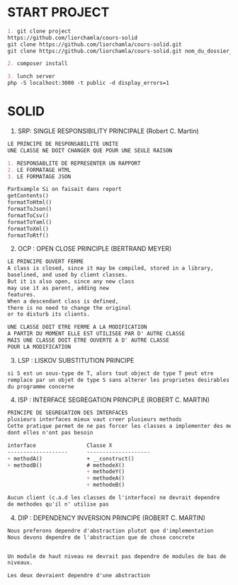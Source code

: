 # START PROJECT

```markdown
1. git clone project
https://github.com/liorchamla/cours-solid
git clone https://github.com/liorchamla/cours-solid.git
git clone https://github.com/liorchamla/cours-solid.git nom_du_dossier_project

2. composer install

3. lunch server
php -S localhost:3000 -t public -d display_errors=1
```

# SOLID
1. SRP: SINGLE RESPONSIBILITY PRINCIPALE (Robert C. Martin)
```markdown
LE PRINCIPE DE RESPONSABILITE UNITE
UNE CLASSE NE DOIT CHANGER QUE POUR UNE SEULE RAISON

1. RESPONSABLITE DE REPRESENTER UN RAPPORT
2. LE FORMATAGE HTML
3. LE FORMATAGE JSON

ParExample Si on faisait dans report
getContents()
formatToHtml()
formatToJson()
formatToCsv()
formatToYaml()
formatToXml()
formatToRtf()
```

2. OCP : OPEN CLOSE PRINCIPLE (BERTRAND MEYER)
```markdown
LE PRINCIPE OUVERT FERME
A class is closed, since it may be compiled, stored in a library,
baselined, and used by client classes.
But it is also open, since any new class
may use it as parent, adding new 
features.
When a descendant class is defined,
there is no need to change the original
or to disturb its clients.

UNE CLASSE DOIT ETRE FERME A LA MODIFICATION 
A PARTIR DU MOMENT ELLE EST UTILISEE PAR D' AUTRE CLASSE
MAIS UNE CLASSE DOIT ETRE OUVERTE A D' AUTRE CLASSE 
POUR LA MODIFICATION
```

3. LSP : LISKOV SUBSTITUTION PRINCIPE
```markdown
si S est un sous-type de T, alors tout object de type T peut etre
remplace par un objet de type S sans alterer les proprietes desirables
du programme concerne
```


4. ISP : INTERFACE SEGREGATION PRINCIPLE (ROBERT C. MARTIN)
```markdown
PRINCIPE DE SEGREGATION DES INTERFACES
plusieurs interfaces mieux vaut creer plusieurs methods
Cette pratique permet de ne pas forcer les classes a implementer des methodes 
dont elles n'ont pas besoin

interface                Classe X
-------------------      --------------------
+ methodA()              + __construct()
+ methodB()              # methodeX()
                         + methodeY()
                         + methodeA()
                         + methodeB()

Aucun client (c.a.d les classes de l'interface) ne devrait dependre
de methodes qu'il n' utilise pas
```

4. DIP : DEPENDENCY INVERSION PRINCIPE (ROBERT C. MARTIN)
```markdown
Nous preferons dependre d'abstraction plutot que d'implementation
Nous devons dependre de l'abstraction que de chose concrete


Un module de haut niveau ne devrait pas dependre de modules de bas de
niveaux.

Les deux devraient dependre d'une abstraction
```

```
